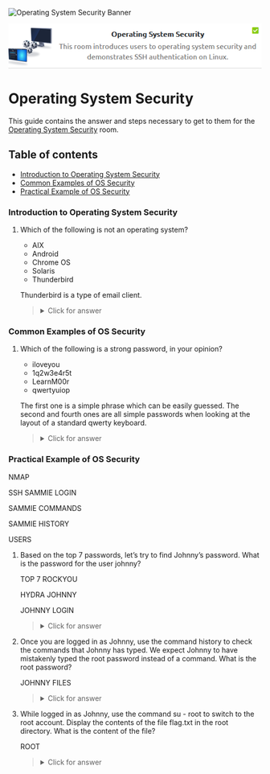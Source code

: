 ![Operating System Security Banner](https://assets.tryhackme.com/room-banners/intro-to-offensive-security.png)

<p align="center">
   <img src="https://github.com/Kevinovitz/TryHackMe_Writeups/blob/main/operatingsystemsecurity/Operating_System_Security_Cover.png" alt="Operating System Security Logo">
</p>

# Operating System Security

This guide contains the answer and steps necessary to get to them for the [Operating System Security](https://tryhackme.com/room/operatingsystemsecurity) room.

## Table of contents

- [Introduction to Operating System Security](#introduction-to-operating-system-security)
- [Common Examples of OS Security](#common-examples-of-os-security)
- [Practical Example of OS Security](#practical-examples-of-os-security)

### Introduction to Operating System Security

1. Which of the following is not an operating system?

   - AIX
   - Android
   - Chrome OS
   - Solaris
   - Thunderbird

   Thunderbird is a type of email client.

   ><details><summary>Click for answer</summary>Thunderbird</details>

### Common Examples of OS Security

1. Which of the following is a strong password, in your opinion?

   - iloveyou
   - 1q2w3e4r5t
   - LearnM00r
   - qwertyuiop

   The first one is a simple phrase which can be easily guessed. The second and fourth ones are all simple passwords when looking at the layout of a standard qwerty keyboard.

   ><details><summary>Click for answer</summary>LearnM00r</details>

### Practical Example of OS Security

NMAP

SSH SAMMIE LOGIN

SAMMIE COMMANDS

SAMMIE HISTORY

USERS

1. Based on the top 7 passwords, let’s try to find Johnny’s password. What is the password for the user johnny?

   TOP 7 ROCKYOU
   
   HYDRA JOHNNY
   
   JOHNNY LOGIN

   ><details><summary>Click for answer</summary>abc123</details>

2. Once you are logged in as Johnny, use the command history to check the commands that Johnny has typed. We expect Johnny to have mistakenly typed the root password instead of a command. What is the root password?

   JOHNNY FILES

   ><details><summary>Click for answer</summary>happyHack!NG</details>

3. While logged in as Johnny, use the command su - root to switch to the root account. Display the contents of the file flag.txt in the root directory. What is the content of the file?

   ROOT

   ><details><summary>Click for answer</summary>THM{YouGotRoot}</details>
